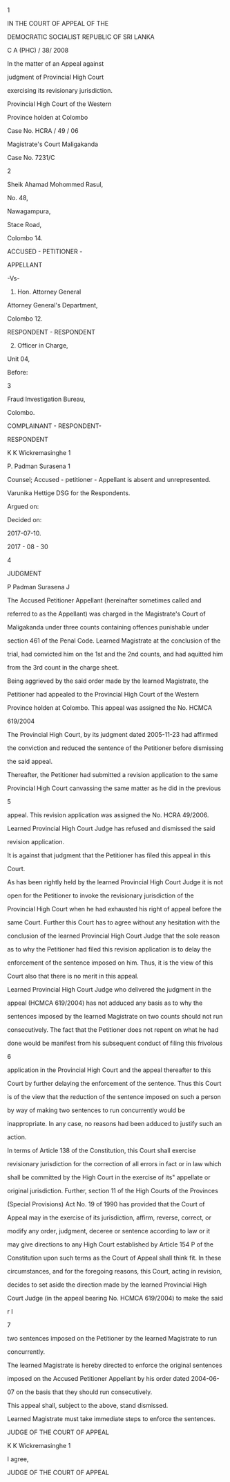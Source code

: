 1

IN THE COURT OF APPEAL OF THE

DEMOCRATIC SOCIALIST REPUBLIC OF SRI LANKA

C A (PHC) / 38/ 2008

In the matter of an Appeal against

judgment of Provincial High Court

exercising its revisionary jurisdiction.

Provincial High Court of the Western

Province holden at Colombo

Case No. HCRA / 49 / 06

Magistrate's Court Maligakanda

Case No. 7231/C

2

Sheik Ahamad Mohommed Rasul,

No. 48,

Nawagampura,

Stace Road,

Colombo 14.

ACCUSED - PETITIONER -

APPELLANT

-Vs-

1. Hon. Attorney General

Attorney General's Department,

Colombo 12.

RESPONDENT - RESPONDENT

2. Officer in Charge,

Unit 04,

Before:

3

Fraud Investigation Bureau,

Colombo.

COMPLAINANT - RESPONDENT-

RESPONDENT

K K Wickremasinghe 1

P. Padman Surasena 1

Counsel; Accused - petitioner - Appellant is absent and unrepresented.

Varunika Hettige DSG for the Respondents.

Argued on:

Decided on:

2017-07-10.

2017 - 08 - 30

4

JUDGMENT

P Padman Surasena J

The Accused Petitioner Appellant (hereinafter sometimes called and

referred to as the Appellant) was charged in the Magistrate's Court of

Maligakanda under three counts containing offences punishable under

section 461 of the Penal Code. Learned Magistrate at the conclusion of the

trial, had convicted him on the 1st and the 2nd counts, and had aquitted him

from the 3rd count in the charge sheet.

Being aggrieved by the said order made by the learned Magistrate, the

Petitioner had appealed to the Provincial High Court of the Western

Province holden at Colombo. This appeal was assigned the No. HCMCA

619/2004

The Provincial High Court, by its judgment dated 2005-11-23 had affirmed

the conviction and reduced the sentence of the Petitioner before dismissing

the said appeal.

Thereafter, the Petitioner had submitted a revision application to the same

Provincial High Court canvassing the same matter as he did in the previous

5

appeal. This revision application was assigned the No. HCRA 49/2006.

Learned Provincial High Court Judge has refused and dismissed the said

revision application.

It is against that judgment that the Petitioner has filed this appeal in this

Court.

As has been rightly held by the learned Provincial High Court Judge it is not

open for the Petitioner to invoke the revisionary jurisdiction of the

Provincial High Court when he had exhausted his right of appeal before the

same Court. Further this Court has to agree without any hesitation with the

conclusion of the learned Provincial High Court Judge that the sole reason

as to why the Petitioner had filed this revision application is to delay the

enforcement of the sentence imposed on him. Thus, it is the view of this

Court also that there is no merit in this appeal.

Learned Provincial High Court Judge who delivered the judgment in the

appeal (HCMCA 619/2004) has not adduced any basis as to why the

sentences imposed by the learned Magistrate on two counts should not run

consecutively. The fact that the Petitioner does not repent on what he had

done would be manifest from his subsequent conduct of filing this frivolous

6

application in the Provincial High Court and the appeal thereafter to this

Court by further delaying the enforcement of the sentence. Thus this Court

is of the view that the reduction of the sentence imposed on such a person

by way of making two sentences to run concurrently would be

inappropriate. In any case, no reasons had been adduced to justify such an

action.

In terms of Article 138 of the Constitution, this Court shall exercise

revisionary jurisdiction for the correction of all errors in fact or in law which

shall be committed by the High Court in the exercise of its" appellate or

original jurisdiction. Further, section 11 of the High Courts of the Provinces

(Special Provisions) Act No. 19 of 1990 has provided that the Court of

Appeal may in the exercise of its jurisdiction, affirm, reverse, correct, or

modify any order, judgment, deceree or sentence according to law or it

may give directions to any High Court established by Article 154 P of the

Constitution upon such terms as the Court of Appeal shall think fit. In these

circumstances, and for the foregoing reasons, this Court, acting in revision,

decides to set aside the direction made by the learned Provincial High

Court Judge (in the appeal bearing No. HCMCA 619/2004) to make the said

r I

7

two sentences imposed on the Petitioner by the learned Magistrate to run

concurrently.

The learned Magistrate is hereby directed to enforce the original sentences

imposed on the Accused Petitioner Appellant by his order dated 2004-06-

07 on the basis that they should run consecutively.

This appeal shall, subject to the above, stand dismissed.

Learned Magistrate must take immediate steps to enforce the sentences.

JUDGE OF THE COURT OF APPEAL

K K Wickremasinghe 1

I agree,

JUDGE OF THE COURT OF APPEAL